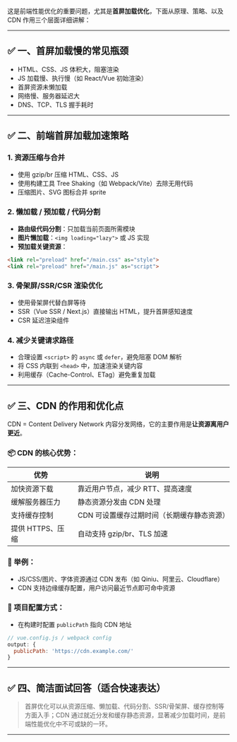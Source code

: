 这是前端性能优化的重要问题，尤其是**首屏加载优化**，下面从原理、策略、以及 CDN 作用三个层面详细讲解：

---

## ✅ 一、首屏加载慢的常见瓶颈

* HTML、CSS、JS 体积大，阻塞渲染
* JS 加载慢、执行慢（如 React/Vue 初始渲染）
* 首屏资源未懒加载
* 网络慢、服务器延迟大
* DNS、TCP、TLS 握手耗时

---

## ✅ 二、前端首屏加载加速策略

### 1. **资源压缩与合并**

* 使用 gzip/br 压缩 HTML、CSS、JS
* 使用构建工具 Tree Shaking（如 Webpack/Vite）去除无用代码
* 压缩图片、SVG 图标合并 sprite

### 2. **懒加载 / 预加载 / 代码分割**

* **路由级代码分割**：只加载当前页面所需模块
* **图片懒加载**：`<img loading="lazy">` 或 JS 实现
* **预加载关键资源**：

```html
<link rel="preload" href="/main.css" as="style">
<link rel="preload" href="/main.js" as="script">
```

### 3. **骨架屏/SSR/CSR 渲染优化**

* 使用骨架屏代替白屏等待
* SSR（Vue SSR / Next.js）直接输出 HTML，提升首屏感知速度
* CSR 延迟渲染组件

### 4. **减少关键请求路径**

* 合理设置 `<script>` 的 `async` 或 `defer`，避免阻塞 DOM 解析
* 将 CSS 内联到 `<head>` 中，加速渲染关键内容
* 利用缓存（Cache-Control、ETag）避免重复加载

---

## ✅ 三、CDN 的作用和优化点

CDN = Content Delivery Network 内容分发网络，它的主要作用是**让资源离用户更近**。

### 📦 CDN 的核心优势：

| 优势          | 说明                      |
| ----------- | ----------------------- |
| 加快资源下载      | 靠近用户节点，减少 RTT、提高速度      |
| 缓解服务器压力     | 静态资源分发由 CDN 处理          |
| 支持缓存控制      | CDN 可设置缓存过期时间（长期缓存静态资源） |
| 提供 HTTPS、压缩 | 自动支持 gzip/br、TLS 加速     |

### 📘 举例：

* JS/CSS/图片、字体资源通过 CDN 发布（如 Qiniu、阿里云、Cloudflare）
* CDN 支持边缘缓存配置，用户访问最近节点即可命中资源

### 📍 项目配置方式：

* 在构建时配置 `publicPath` 指向 CDN 地址

```js
// vue.config.js / webpack config
output: {
  publicPath: 'https://cdn.example.com/'
}
```

---

## ✅ 四、简洁面试回答（适合快速表达）

> 首屏优化可以从资源压缩、懒加载、代码分割、SSR/骨架屏、缓存控制等方面入手；CDN 通过就近分发和缓存静态资源，显著减少加载时间，是前端性能优化中不可或缺的一环。

---